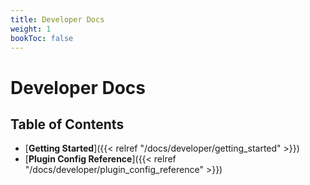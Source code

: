 ```yaml
---
title: Developer Docs
weight: 1
bookToc: false
---
```


# Developer Docs

## Table of Contents

- [**Getting Started**]({{< relref "/docs/developer/getting_started" >}})
- [**Plugin Config Reference**]({{< relref "/docs/developer/plugin_config_reference" >}})